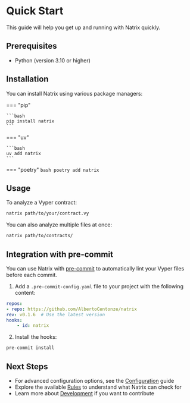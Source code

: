 # Quick Start

This guide will help you get up and running with Natrix quickly.

## Prerequisites

- Python (version 3.10 or higher)

## Installation

You can install Natrix using various package managers:

=== "pip"

    ```bash
    pip install natrix
    ```

=== "uv"

    ```bash
    uv add natrix
    ```

=== "poetry"
    ```bash
    poetry add natrix
    ```

## Usage

To analyze a Vyper contract:

```bash
natrix path/to/your/contract.vy
```

You can also analyze multiple files at once:

```bash
natrix path/to/contracts/
```

## Integration with pre-commit

You can use Natrix with [pre-commit](https://pre-commit.com/) to automatically lint your Vyper files before each commit.

1. Add a `.pre-commit-config.yaml` file to your project with the following content:

```yaml
repos:
- repo: https://github.com/AlbertoCentonze/natrix
rev: v0.1.6  # Use the latest version
hooks:
    - id: natrix
```

2. Install the hooks:

```bash
pre-commit install
```

## Next Steps

- For advanced configuration options, see the [Configuration](./configuration.md) guide
- Explore the available [Rules](./rules/index.md) to understand what Natrix can check for
- Learn more about [Development](./development/index.md) if you want to contribute
